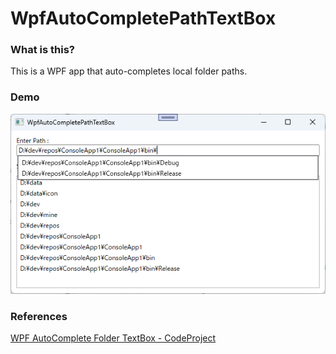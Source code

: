 # WpfAutoCompletePathTextBox



### What is this?

This is a WPF app that auto-completes local folder paths.



### Demo

![demo](https://github.com/hsytkm/WpfAutoCompletePathTextBox/blob/trunk/demo.png)



### References

[WPF AutoComplete Folder TextBox - CodeProject](https://www.codeproject.com/Articles/31947/WPF-AutoComplete-Folder-TextBox)